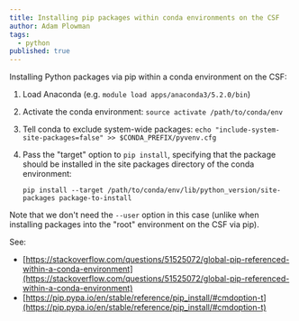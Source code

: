 ```yaml
---
title: Installing pip packages within conda environments on the CSF
author: Adam Plowman
tags:
  - python
published: true
---
```


Installing Python packages via pip within a conda environment on the CSF:

1. Load Anaconda (e.g. `module load apps/anaconda3/5.2.0/bin`)
2. Activate the conda environment: `source activate /path/to/conda/env`
3. Tell conda to exclude system-wide packages: `echo "include-system-site-packages=false" >> $CONDA_PREFIX/pyvenv.cfg`
4. Pass the "target" option to `pip install`, specifying that the package should be installed in the site packages directory of the conda environment:

    `pip install --target /path/to/conda/env/lib/python_version/site-packages package-to-install`
    
Note that we don't need the `--user` option in this case (unlike when installing packages into the "root" environment on the CSF via pip).


See:
 - [https://stackoverflow.com/questions/51525072/global-pip-referenced-within-a-conda-environment](https://stackoverflow.com/questions/51525072/global-pip-referenced-within-a-conda-environment)
 - [https://pip.pypa.io/en/stable/reference/pip_install/#cmdoption-t](https://pip.pypa.io/en/stable/reference/pip_install/#cmdoption-t)
